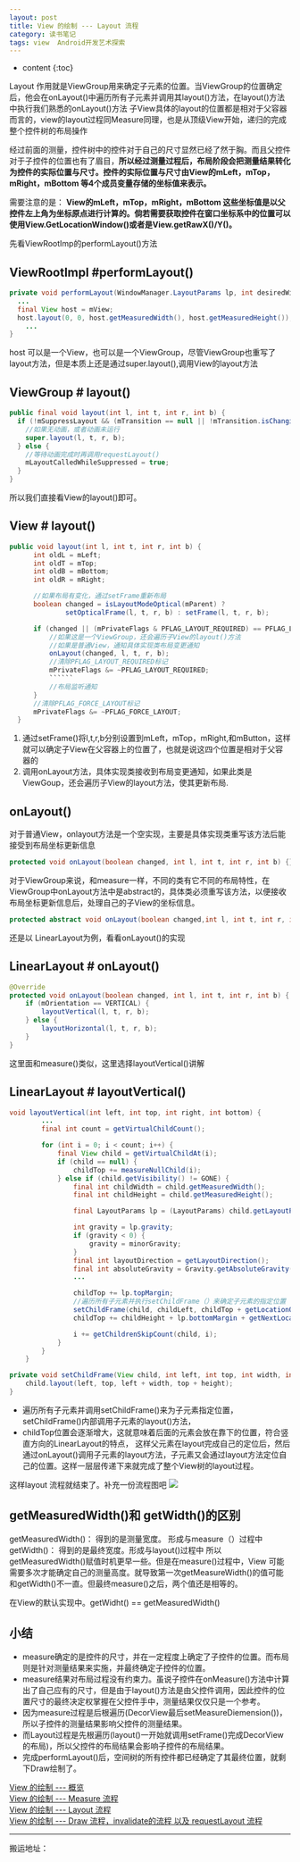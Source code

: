 ```yaml
---
layout: post
title: View 的绘制 --- Layout 流程
category: 读书笔记
tags: view  Android开发艺术探索
---
```

* content
{:toc}

Layout 作用就是ViewGroup用来确定子元素的位置。当ViewGroup的位置确定后，他会在onLayout()中遍历所有子元素并调用其layout()方法，在layout()方法中执行我们熟悉的onLayout()方法
子View具体的layout的位置都是相对于父容器而言的，view的layout过程同Measure同理，也是从顶级View开始，递归的完成整个控件树的布局操作

经过前面的测量，控件树中的控件对于自己的尺寸显然已经了然于胸。而且父控件对于子控件的位置也有了眉目，**所以经过测量过程后，布局阶段会把测量结果转化为控件的实际位置与尺寸。控件的实际位置与尺寸由View的mLeft，mTop，mRight，mBottom 等4个成员变量存储的坐标值来表示。**

需要注意的是： **View的mLeft，mTop，mRight，mBottom 这些坐标值是以父控件左上角为坐标原点进行计算的。倘若需要获取控件在窗口坐标系中的位置可以使用View.GetLocationWindow()或者是View.getRawX()/Y()。**

先看ViewRootImp的performLayout()方法
## ViewRootImpl #performLayout()
```java
private void performLayout(WindowManager.LayoutParams lp, int desiredWindowWidth,int desiredWindowHeight) {
  ...
  final View host = mView;
  host.layout(0, 0, host.getMeasuredWidth(), host.getMeasuredHeight());
	...
}
```
host 可以是一个View，也可以是一个ViewGroup，尽管ViewGroup也重写了layout方法，但是本质上还是通过super.layout(),调用View的layout方法
## ViewGroup # layout()
```java
public final void layout(int l, int t, int r, int b) {
  if (!mSuppressLayout && (mTransition == null || !mTransition.isChangingLayout())) {
    //如果无动画，或者动画未运行
    super.layout(l, t, r, b);
  } else {
    //等待动画完成时再调用requestLayout()
    mLayoutCalledWhileSuppressed = true;
  }
}
```
所以我们直接看View的layout()即可。
## View # layout()
```java
public void layout(int l, int t, int r, int b) {
      int oldL = mLeft;
      int oldT = mTop;
      int oldB = mBottom;
      int oldR = mRight;

      //如果布局有变化，通过setFrame重新布局
      boolean changed = isLayoutModeOptical(mParent) ?
              setOpticalFrame(l, t, r, b) : setFrame(l, t, r, b);

      if (changed || (mPrivateFlags & PFLAG_LAYOUT_REQUIRED) == PFLAG_LAYOUT_REQUIRED) {
          //如果这是一个ViewGroup，还会遍历子View的layout()方法
          //如果是普通View，通知具体实现类布局变更通知
          onLayout(changed, l, t, r, b);
          //清除PFLAG_LAYOUT_REQUIRED标记
          mPrivateFlags &= ~PFLAG_LAYOUT_REQUIRED;
          ``````
          //布局监听通知
      }
      //清除PFLAG_FORCE_LAYOUT标记
      mPrivateFlags &= ~PFLAG_FORCE_LAYOUT;
  }
```
1. 通过setFrame()将l,t,r,b分别设置到mLeft，mTop，mRight,和mButton，这样就可以确定子View在父容器上的位置了，也就是说这四个位置是相对于父容器的
2. 调用onLayout方法，具体实现类接收到布局变更通知，如果此类是ViewGoup，还会遍历子View的layout方法，使其更新布局.

## onLayout()
对于普通View，onlayout方法是一个空实现，主要是具体实现类重写该方法后能接受到布局坐标更新信息
```java
protected void onLayout(boolean changed, int l, int t, int r, int b) {}
```
对于ViewGroup来说，和measure一样，不同的类有它不同的布局特性，在ViewGroup中onLayout方法中是abstract的，具体类必须重写该方法，以便接收布局坐标更新信息后，处理自己的子View的坐标信息。
```java
protected abstract void onLayout(boolean changed,int l, int t, int r, int b);
```
还是以 LinearLayout为例，看看onLayout()的实现

## LinearLayout # onLayout()
```java
@Override
protected void onLayout(boolean changed, int l, int t, int r, int b) {
	if (mOrientation == VERTICAL) {
		layoutVertical(l, t, r, b);
	} else {
		layoutHorizontal(l, t, r, b);
	}
}
```
这里面和measure()类似，这里选择layoutVertical()讲解
## LinearLayout # layoutVertical()

```java
void layoutVertical(int left, int top, int right, int bottom) {
		...
		final int count = getVirtualChildCount();

		for (int i = 0; i < count; i++) {
			final View child = getVirtualChildAt(i);
			if (child == null) {
				childTop += measureNullChild(i);
			} else if (child.getVisibility() != GONE) {
				final int childWidth = child.getMeasuredWidth();
				final int childHeight = child.getMeasuredHeight();

				final LayoutParams lp = (LayoutParams) child.getLayoutParams();

				int gravity = lp.gravity;
				if (gravity < 0) {
					gravity = minorGravity;
				}
				final int layoutDirection = getLayoutDirection();
				final int absoluteGravity = Gravity.getAbsoluteGravity(gravity, layoutDirection);
				...

				childTop += lp.topMargin;
				//遍历所有子元素并执行setChildFrame（）来确定子元素的指定位置
				setChildFrame(child, childLeft, childTop + getLocationOffset(child), childWidth, childHeight);
				childTop += childHeight + lp.bottomMargin + getNextLocationOffset(child);

				i += getChildrenSkipCount(child, i);
			}
		}
	}

private void setChildFrame(View child, int left, int top, int width, int height) {
	child.layout(left, top, left + width, top + height);
}
```
* 遍历所有子元素并调用setChildFrame()来为子元素指定位置，setChildFrame()内部调用子元素的layout()方法，
* childTop位置会逐渐增大，这就意味着后面的元素会放在靠下的位置，符合竖直方向的LinearLayout的特点，
这样父元素在layout完成自己的定位后，然后通过onLayout()调用子元素的layout方法，子元素又会通过layout方法定位自己的位置。这样一层层传递下来就完成了整个View树的layout过程。

这样layout 流程就结束了。补充一份流程图吧
![](https://github.com/hoyouly/BlogResource/raw/master/imges/perform_layout.png)

## getMeasuredWidth()和 getWidth()的区别
getMeasuredWidth()： 得到的是测量宽度。 形成与measure（）过程中
getWidth()：  得到的是最终宽度。形成与layout()过程中
所以 getMeasuredWidth()赋值时机更早一些。但是在measure()过程中，View 可能需要多次才能确定自己的测量高度。就导致第一次getMeasureWidth()的值可能和getWidth()不一直。但最终measure()之后，两个值还是相等的。

在View的默认实现中。getWidht() == getMeasuredWidth()


## 小结
* measure确定的是控件的尺寸，并在一定程度上确定了子控件的位置。而布局则是针对测量结果来实施，并最终确定子控件的位置。
* measure结果对布局过程没有约束力。虽说子控件在onMeasure()方法中计算出了自己应有的尺寸，但是由于layout()方法是由父控件调用，因此控件的位置尺寸的最终决定权掌握在父控件手中，测量结果仅仅只是一个参考。
* 因为measure过程是后根遍历(DecorView最后setMeasureDiemension())，所以子控件的测量结果影响父控件的测量结果。
* 而Layout过程是先根遍历(layout()一开始就调用setFrame()完成DecorView的布局)，所以父控件的布局结果会影响子控件的布局结果。
* 完成performLayout()后，空间树的所有控件都已经确定了其最终位置，就剩下Draw绘制了。



[View 的绘制 --- 概览](http://hoyouly.fun/2018/04/29/view_draw_procress_performTraversals/)   
[View 的绘制 --- Measure 流程](http://hoyouly.fun/2018/04/29/view_draw_procress_measure/)   
[View 的绘制 --- Layout 流程](http://hoyouly.fun/2018/04/29/view_draw_procress_layout/)   
[View 的绘制 --- Draw 流程，invalidate的流程 以及 requestLayout 流程](http://hoyouly.fun/2018/04/29/view_draw_procress_draw/)

---
搬运地址：   
